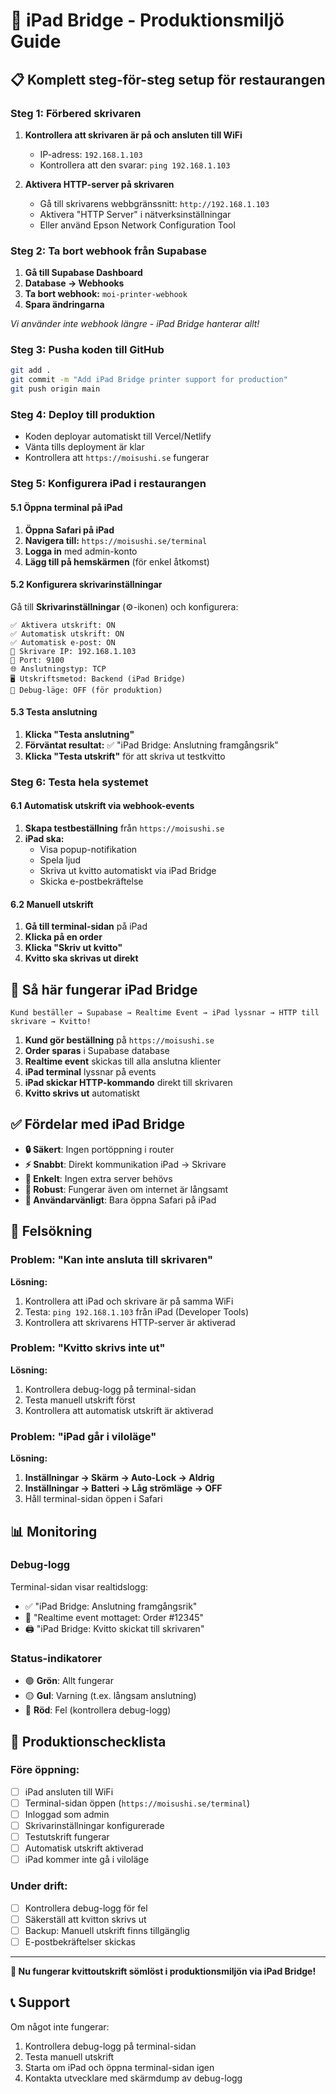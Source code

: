 # 🚀 iPad Bridge - Produktionsmiljö Guide

## 📋 Komplett steg-för-steg setup för restaurangen

### Steg 1: Förbered skrivaren
1. **Kontrollera att skrivaren är på och ansluten till WiFi**
   - IP-adress: `192.168.1.103`
   - Kontrollera att den svarar: `ping 192.168.1.103`

2. **Aktivera HTTP-server på skrivaren**
   - Gå till skrivarens webbgränssnitt: `http://192.168.1.103`
   - Aktivera "HTTP Server" i nätverksinställningar
   - Eller använd Epson Network Configuration Tool

### Steg 2: Ta bort webhook från Supabase
1. **Gå till Supabase Dashboard**
2. **Database → Webhooks**
3. **Ta bort webhook:** `moi-printer-webhook`
4. **Spara ändringarna**

*Vi använder inte webhook längre - iPad Bridge hanterar allt!*

### Steg 3: Pusha koden till GitHub
```bash
git add .
git commit -m "Add iPad Bridge printer support for production"
git push origin main
```

### Steg 4: Deploy till produktion
- Koden deployar automatiskt till Vercel/Netlify
- Vänta tills deployment är klar
- Kontrollera att `https://moisushi.se` fungerar

### Steg 5: Konfigurera iPad i restaurangen

#### 5.1 Öppna terminal på iPad
1. **Öppna Safari på iPad**
2. **Navigera till:** `https://moisushi.se/terminal`
3. **Logga in** med admin-konto
4. **Lägg till på hemskärmen** (för enkel åtkomst)

#### 5.2 Konfigurera skrivarinställningar
Gå till **Skrivarinställningar** (⚙️-ikonen) och konfigurera:

```
✅ Aktivera utskrift: ON
✅ Automatisk utskrift: ON
✅ Automatisk e-post: ON
📍 Skrivare IP: 192.168.1.103
🔌 Port: 9100
🌐 Anslutningstyp: TCP
🖥️ Utskriftsmetod: Backend (iPad Bridge)
🐛 Debug-läge: OFF (för produktion)
```

#### 5.3 Testa anslutning
1. **Klicka "Testa anslutning"**
2. **Förväntat resultat:** ✅ "iPad Bridge: Anslutning framgångsrik"
3. **Klicka "Testa utskrift"** för att skriva ut testkvitto

### Steg 6: Testa hela systemet

#### 6.1 Automatisk utskrift via webhook-events
1. **Skapa testbeställning** från `https://moisushi.se`
2. **iPad ska:**
   - Visa popup-notifikation
   - Spela ljud
   - Skriva ut kvitto automatiskt via iPad Bridge
   - Skicka e-postbekräftelse

#### 6.2 Manuell utskrift
1. **Gå till terminal-sidan** på iPad
2. **Klicka på en order**
3. **Klicka "Skriv ut kvitto"**
4. **Kvitto ska skrivas ut direkt**

## 🔧 Så här fungerar iPad Bridge

```
Kund beställer → Supabase → Realtime Event → iPad lyssnar → HTTP till skrivare → Kvitto!
```

1. **Kund gör beställning** på `https://moisushi.se`
2. **Order sparas** i Supabase database
3. **Realtime event** skickas till alla anslutna klienter
4. **iPad terminal** lyssnar på events
5. **iPad skickar HTTP-kommando** direkt till skrivaren
6. **Kvitto skrivs ut** automatiskt

## ✅ Fördelar med iPad Bridge

- **🔒 Säkert**: Ingen portöppning i router
- **⚡ Snabbt**: Direkt kommunikation iPad → Skrivare
- **🎯 Enkelt**: Ingen extra server behövs
- **🔄 Robust**: Fungerar även om internet är långsamt
- **📱 Användarvänligt**: Bara öppna Safari på iPad

## 🚨 Felsökning

### Problem: "Kan inte ansluta till skrivaren"
**Lösning:**
1. Kontrollera att iPad och skrivare är på samma WiFi
2. Testa: `ping 192.168.1.103` från iPad (Developer Tools)
3. Kontrollera att skrivarens HTTP-server är aktiverad

### Problem: "Kvitto skrivs inte ut"
**Lösning:**
1. Kontrollera debug-logg på terminal-sidan
2. Testa manuell utskrift först
3. Kontrollera att automatisk utskrift är aktiverad

### Problem: "iPad går i viloläge"
**Lösning:**
1. **Inställningar → Skärm → Auto-Lock → Aldrig**
2. **Inställningar → Batteri → Låg strömläge → OFF**
3. Håll terminal-sidan öppen i Safari

## 📊 Monitoring

### Debug-logg
Terminal-sidan visar realtidslogg:
- ✅ "iPad Bridge: Anslutning framgångsrik"
- 📨 "Realtime event mottaget: Order #12345"
- 🖨️ "iPad Bridge: Kvitto skickat till skrivaren"

### Status-indikatorer
- 🟢 **Grön**: Allt fungerar
- 🟡 **Gul**: Varning (t.ex. långsam anslutning)
- 🔴 **Röd**: Fel (kontrollera debug-logg)

## 🎯 Produktionschecklista

### Före öppning:
- [ ] iPad ansluten till WiFi
- [ ] Terminal-sidan öppen (`https://moisushi.se/terminal`)
- [ ] Inloggad som admin
- [ ] Skrivarinställningar konfigurerade
- [ ] Testutskrift fungerar
- [ ] Automatisk utskrift aktiverad
- [ ] iPad kommer inte gå i viloläge

### Under drift:
- [ ] Kontrollera debug-logg för fel
- [ ] Säkerställ att kvitton skrivs ut
- [ ] Backup: Manuell utskrift finns tillgänglig
- [ ] E-postbekräftelser skickas

---

**🎉 Nu fungerar kvittoutskrift sömlöst i produktionsmiljön via iPad Bridge!**

## 📞 Support

Om något inte fungerar:
1. Kontrollera debug-logg på terminal-sidan
2. Testa manuell utskrift
3. Starta om iPad och öppna terminal-sidan igen
4. Kontakta utvecklare med skärmdump av debug-logg 